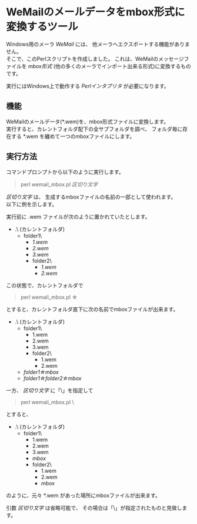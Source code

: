 WeMailのメールデータをmbox形式に変換するツール
==============================================

Windows用のメーラ _WeMail_ には、
他メーラへエクスポートする機能がありません。  
そこで、このPerlスクリプトを作成しました。
これは、WeMailのメッセージファイルを _mbox形式_ 
(他の多くのメーラでインポート出来る形式)に変換するものです。

実行にはWindows上で動作する _Perlインタプリタ_ が必要になります。

機能
----

WeMailのメールデータ(\*.wem)を、mbox形式ファイルに変換します。  
実行すると、カレントフォルダ配下の全サブフォルダを調べ、
フォルダ毎に存在する \*.wem を纏めて一つのmboxファイルにします。

実行方法
--------

コマンドプロンプトから以下のように実行します。

> perl wemail_mbox.pl _区切り文字_

_区切り文字_ は、
生成するmboxファイルの名前の一部として使われます。  
以下に例を示します。

実行前に .wem ファイルが次のように置かれていたとします。

 - .\\ (カレントフォルダ)
     - folder1\\
         - _1.wem_
         - _2.wem_
         - _3.wem_
         - folder2\\
             - _1.wem_
             - _2.wem_

この状態で、カレントフォルダで

> perl wemail_mbox.pl ☆

とすると、カレントフォルダ直下に次の名前でmboxファイルが出来ます。

 - .\\ (カレントフォルダ)
     - folder1\\
         - 1.wem
         - 2.wem
         - 3.wem
         - folder2\\
             - 1.wem
             - 2.wem
     - _folder1☆mbox_
     - _folder1☆folder2☆mbox_

一方、 _区切り文字_ に「\\」を指定して

> perl wemail_mbox.pl \\

とすると、

 - .\\ (カレントフォルダ)
     - folder1\\
         - 1.wem
         - 2.wem
         - 3.wem
         - _mbox_
         - folder2\\
             - 1.wem
             - 2.wem
             - _mbox_

のように、元々 \*.wem があった場所にmboxファイルが出来ます。

引数 _区切り文字_ は省略可能で、
その場合は「\\」が指定されたものと見做します。
